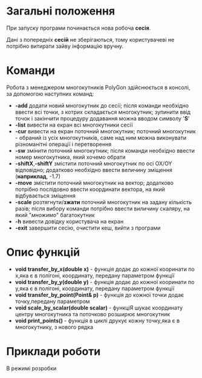 # Загальні положення

При запуску програми починається нова робоча **сесія**.

Дані з попередніх **сесій** не зберігаються, тому користувачеві не потрібно витирати зайву інформацію вручну.

# Команди

Робота з менеджером многокутників PolyGon здійснюється в консолі, за допомогою наступних команд:

* **-add**       додати новий многокутник до сесії;
після команди необхідно ввести всі точки, з котрих складається многокутник; зупинити ввід точок і закінчити процедуру додавання можна вводом символу '**S**'
*	**-list**      вивести на екран всі многокутники сесії
*	**-cur**       вивести на екран поточний многокутник; поточний многокутник - обраний із усіх многокутників, саме над ним можна виконувати різноманітні операції і перетворення
*	**-sw**        змінити поточний многокутник; після команди необхідно ввести номер многокутника, який хочемо обрати
*	**-shiftX**,**-shiftY**    змістити поточний многокутник по осі ОХ/OY відповідно; додатково необхідно ввести величину зміщення (**наприклад**, -1.7)
*	**-move**      змістити поточний многокутник на вектор; додатково потрібно послідовно ввести координати вектора, на який відбувається зміщення
*	**-scale**     розтягнути/**зжати** поточний многокутник на задану кількість разів; після вибору команди потрібно ввести виличину скаляру, на який "*множимо*" багатокутник
*	**-h**         вивести довідку користувача на екран
*	**-exit**      завершити сесію, очистити кеш, вийти з програми

# Опис функцій

* **void transfer_by_x(double x)** - функція додає до кожної кооринати по х,яка є в полігоні, координату, передану параметром функції
* **void transfer_by_y(double y)** - функція додає до кожної кооринати по y,яка є в полігоні, координату, передану параметром функції
* **void transfer_by_point(Point& p)** - функція до кожної точки додає точку,передану параметром
* **void scale_by_scalar(double scalar)** - функціЯ шукає координату центру многокутника та  поточково розширює многокутник
*	**void print_points()** - функція в циклі друкує кожну точку,яка є в многокутнику, з нового рядка

# Приклади роботи

В режимі розробки
